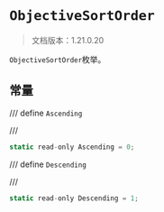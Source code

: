 # `ObjectiveSortOrder`

> 文档版本：1.21.0.20

`ObjectiveSortOrder`枚举。

## 常量

/// define
`Ascending`


///

```js
static read-only Ascending = 0;
```


/// define
`Descending`


///

```js
static read-only Descending = 1;
```

